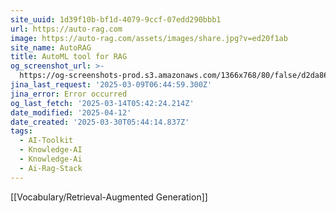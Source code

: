 ```yaml
---
site_uuid: 1d39f10b-bf1d-4079-9ccf-07edd290bbb1
url: https://auto-rag.com
image: https://auto-rag.com/assets/images/share.jpg?v=ed20f1ab
site_name: AutoRAG
title: AutoML tool for RAG
og_screenshot_url: >-
  https://og-screenshots-prod.s3.amazonaws.com/1366x768/80/false/d2da8633d09a9e301907b9a378d17816df77e5065f2dd7cb632c2d286c5ea706.jpeg
jina_last_request: '2025-03-09T06:44:59.300Z'
jina_error: Error occurred
og_last_fetch: '2025-03-14T05:42:24.214Z'
date_modified: '2025-04-12'
date_created: '2025-03-30T05:44:14.837Z'
tags:
  - AI-Toolkit
  - Knowledge-AI
  - Knowledge-Ai
  - Ai-Rag-Stack
---
```


































































[[Vocabulary/Retrieval-Augmented Generation]]
